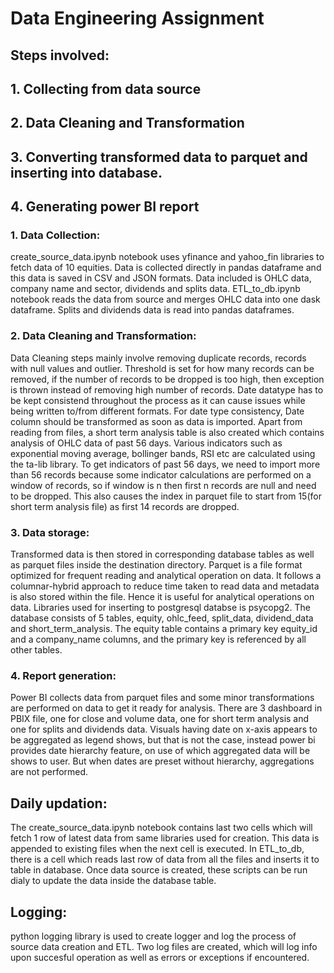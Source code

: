 # Data Engineering Assignment

## Steps involved:
## 1. Collecting from data source
## 2. Data Cleaning and Transformation
## 3. Converting transformed data to parquet and inserting into database.
## 4. Generating power BI report

### 1. Data Collection:
create_source_data.ipynb notebook uses yfinance and yahoo_fin libraries to fetch data of 10 equities. Data is collected directly in pandas dataframe and this data is saved in CSV and JSON formats. Data included is OHLC data, company name and sector, dividends and splits data. ETL_to_db.ipynb notebook reads the data from source and merges OHLC data into one dask dataframe. Splits and dividends data is read into pandas dataframes.

### 2. Data Cleaning and Transformation:
Data Cleaning steps mainly involve removing duplicate records, records with null values and outlier. Threshold is set for how many records can be removed, if the number of records to be dropped is too high, then exception is thrown instead of removing high number of records. Date datatype has to be kept consistend throughout the process as it can cause issues while being written to/from different formats. For date type consistency, Date column should be transformed as soon as data is imported.
Apart from reading from files, a short term analysis table is also created which contains analysis of OHLC data of past 56 days. Various indicators such as exponential moving average, bollinger bands, RSI etc are calculated using the ta-lib library. To get indicators of past 56 days, we need to import more than 56 records because some indicator calculations are performed on a window of records, so if window is n then first n records are null and need to be dropped. This also causes the index in parquet file to start from 15(for short term analysis file) as first 14 records are dropped.

### 3. Data storage:
Transformed data is then stored in corresponding database tables as well as parquet files inside the destination directory. Parquet is a file format optimized for frequent reading and analytical operation on data. It follows a columnar-hybrid approach to reduce time taken to read data and metadata is also stored within the file. Hence it is useful for analytical operations on data. Libraries used for inserting to postgresql databse is psycopg2. The database consists of 5 tables, equity, ohlc_feed, split_data, dividend_data and short_term_analysis. The equity table contains a primary key equity_id and a company_name columns, and the primary key is referenced by all other tables.

### 4. Report generation:
Power BI collects data from parquet files and some minor transformations are performed on data to get it ready for analysis. There are 3 dashboard in PBIX file, one for close and volume data, one for short term analysis and one for splits and dividends data. Visuals having date on x-axis appears to be aggregated as legend shows, but that is not the case, instead power bi provides date hierarchy feature, on use of which aggregated data will be shows to user. But when dates are preset without hierarchy, aggregations are not performed.

## Daily updation:
The create_source_data.ipynb notebook contains last two cells which will fetch 1 row of latest data from same libraries used for creation. This data is appended to existing files when the next cell is executed. In ETL_to_db, there is a cell which reads last row of data from all the files and inserts it to table in database. Once data source is created, these scripts can be run dialy to update the data inside the database table.

## Logging:
python logging library is used to create logger and log the process of source data creation and ETL. Two log files are created, which will log info upon succesful operation as well as errors or exceptions if encountered.
